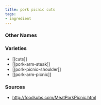 ```yaml
---
title: pork picnic cuts
tags:
- ingredient
---
```



### Other Names


### Varieties

* [[cuts]]
* [[pork-arm-steak]]
* [[pork-picnic-shoulder]]
* [[pork-arm-picnic]]

### Sources
* http://foodsubs.com/MeatPorkPicnic.html
